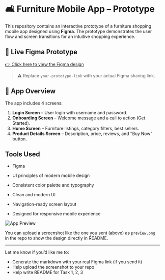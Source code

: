 # 🛋️ Furniture Mobile App – Prototype

This repository contains an interactive prototype of a furniture shopping mobile app designed using **Figma**. The prototype demonstrates the user flow and screen transitions for an intuitive shopping experience.

## 🔗 Live Figma Prototype
[👉 Click here to view the Figma design](https://www.figma.com/proto/VOIzoYQS6OpnsYdLh9TSv1/Furniture-mobile-app?node-id=1-5&starting-point-node-id=1%3A7&t=ukJTwcfnfsH355Bv-1)

> ⚠️ Replace `your-prototype-link` with your actual Figma sharing link.

## 🧾 App Overview

The app includes 4 screens:

1. **Login Screen** – User login with username and password.
2. **Onboarding Screen** – Welcome message and a call to action (Get Started).
3. **Home Screen** – Furniture listings, category filters, best sellers.
4. **Product Details Screen** – Description, price, reviews, and "Buy Now" button.

## Tools Used
- Figma
- UI principles of modern mobile design
- Consistent color palette and typography


- Clean and modern UI
- Navigation-ready screen layout
- Designed for responsive mobile experience



![App Preview](preview.png)

You can upload a screenshot like the one you sent (above) as `preview.png` in the repo to show the design directly in README.

---

Let me know if you’d like me to:
- Generate the markdown with your real Figma link (if you send it)
- Help upload the screenshot to your repo
- Help write README for Task 1, 2, 3 

